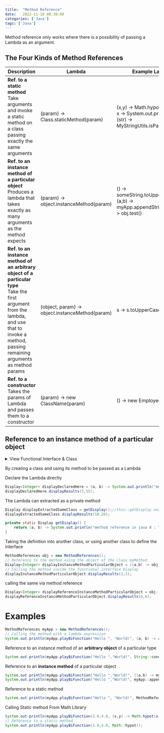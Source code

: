 ```yaml
---
title:  "Method Reference"
date:   2022-11-18 08:30:00
categories: ['Java']
tags: ['Java']
---
```


Method reference only works where there is a possibility of passing a Lambda as an argument.

## The Four Kinds of Method References

| **Description**                                                                                                                                                                                      | **Lambda**         				  			  | **Example Lambda**                                                                                       | **Method Ref style**       | **Method Reference**                                                        |
|------------------------------------------------------------------------------------------------------------------------------------------------------------------------------------------------------|------------------------------------------------|----------------------------------------------------------------------------------------------------------|----------------------------|-----------------------------------------------------------------------------|
| **Ref. to a static method** <br /> Take arguments and invoke a static method on a class passing exactly the same arguments								                                             |(param) -> Class.staticMethod(param)			  | (x,y) -> Math.hypot(x,y) <br/> x -> System.out.println(x) <br/> (str) -> MyStringUtils.isPalindrome(str) | SomeClass::staticMethod    | Math::hypot <br /> System.out :: print <br /> MyStringUtils :: isPalindrome |
| **Ref. to an instance method of a particular object** <br />Produces a lambda that takes exactly as many arguments as the method expects                                                                 |(param) -> object.instanceMethod(param) 		  | () -> someString.toUpperCase() <br/> (a,b) -> myApp.appendStrings(a,b)  () -> obj.test()              | someObject::instanceMethod | someString::toUpperCase <br/> myApp::appendStrings <br/> obj :: test  |
| **Ref. to an instance method of an arbitrary object of a particular type** <br /> Take the first argument from the lambda, and use that to invoke a method, passing remaining arguments as method params |(object, param) -> object.instanceMethod(param) | s -> s.toUpperCase()                                                                                     | SomeClass::instanceMethod  | String::toUpperCase                                                         |
| **Ref. to a constructor** <br />Takes the params of Lambda and passes them to a constructor                                                                                                              |(param) -> new ClassName(param)				  | () -> new Employee()                                                                                     | SomeClass::new             | Employee::new                                                               |

## Reference to an instance method of a particular object

<details>
    <summary> 
    View Functional Interface & Class
    </summary>
{% gist nitinkc/9e72f492d1dc4ccd37870e5989788c55 %}
</details>

By creating a class and using its method to be passed as a Lambda


Declare the Lambda directly
```java
Display<Integer> displayDeclaredHere = (a, b) -> System.out.println("method reference in java 8 : " + (a + b));
displayDeclaredHere.displayResults(5,55);
```

The Lambda can extracted as a private method

```java
Display displayExtractedSameClass = getDisplay();//this::getDisplay works with non-static classes
displayExtractedSameClass.displayResults(10,20);

private static Display getDisplay() {
    return (a, b) -> System.out.println("method reference in java 8 : " + a + b);
}
```
Taking the definition into another class, or using another class to define the interface
```java
MethodReferences obj = new MethodReferences();
// Reference to the method using the object of the class myMethod
Display<Integer> displayInstanceMethodParticularObject = ((a,b) -> obj.myMethod(a,b));//putting the definition in object of another class
// Calling the method inside the functional interface Display
displayInstanceMethodParticularObject.displayResults(1,3);
```

calling the same via method reference
```java
Display<Integer> displayReferenceInstanceMethodParticularObject = obj::myMethod;
displayReferenceInstanceMethodParticularObject.displayResults(6,6);
```

# Examples

```java
MethodReferences myApp = new MethodReferences();
// Calling the method with a lambda expression
System.out.println(myApp.playBiFunction("Hello ", "World!", (a, b) -> a.concat(b)));
```

Reference to an instance method of an **arbitrary object** of a particular type
```java
System.out.println(myApp.playBiFunction("Hello ","World!", String::concat));
```
Reference to an **instance method** of a particular object
```java
System.out.println(myApp.playBiFunction("Hello ","World!", ((a,b) -> myApp.appendStrings(a,b))));
System.out.println(myApp.playBiFunction("Hello ","World!", myApp::appendStrings));
```
Reference to a static method
```java
System.out.println(myApp.playBiFunction("Hello ", "World!", MethodReferences::staticAppendStrings));
```

Calling Static method From Math Library
```java
System.out.println(myApp.playBiFunction(3.0,4.0, (x,y) -> Math.hypot(x,y)));
// Reference to a static method
System.out.println(myApp.playBiFunction(3.0,4.0, Math::hypot));
```